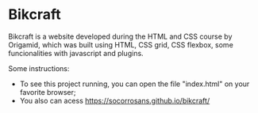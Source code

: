 # Bikcraft

Bikcraft is a website developed during the HTML and CSS course by Origamid, which was built using HTML, CSS grid, CSS flexbox, some funcionalities with javascript and plugins.

Some instructions:
- To see this project running, you can open the file "index.html" on your favorite browser;
- You also can acess https://socorrosans.github.io/bikcraft/
